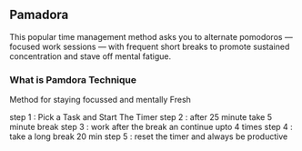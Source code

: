 ## Pamadora

This popular time management method asks you to alternate pomodoros — focused work sessions — with frequent short breaks to promote sustained concentration and stave off mental fatigue.

### What is Pamdora Technique
Method for staying focussed and mentally Fresh

step 1 : Pick a Task and Start The Timer
step 2 : after 25 minute take 5 minute break
step 3 : work after the break an continue upto 4 times
step 4 : take a long break 20 min 
step 5 : reset the timer and always be productive
